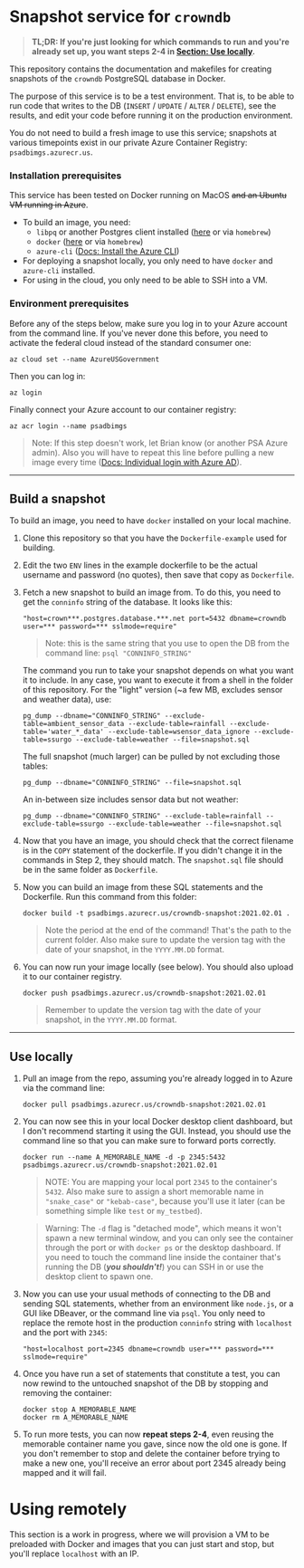 # Snapshot service for `crowndb`

> **TL;DR: If you're just looking for which commands to run and you're already set up, you want steps 2-4 in [Section: Use locally](#use-locally).**

This repository contains the documentation and makefiles for creating snapshots of the `crowndb` PostgreSQL database in Docker. 

The purpose of this service is to be a test environment. That is, to be able to run code that writes to the DB (`INSERT` / `UPDATE` / `ALTER` / `DELETE`), see the results, and edit your code before running it on the production environment.

You do not need to build a fresh image to use this service; snapshots at various timepoints exist in our private Azure Container Registry: `psadbimgs.azurecr.us`.

### Installation prerequisites
This service has been tested on Docker running on MacOS ~~and an Ubuntu VM running in Azure~~. 

 - To build an image, you need: 
   - `libpq` or another Postgres client installed ([here](https://www.postgresql.org/download/) or via `homebrew`)
   - `docker` ([here](https://docs.docker.com/get-docker/) or via `homebrew`)
   - `azure-cli` ([Docs: Install the Azure CLI](https://docs.microsoft.com/en-us/cli/azure/install-azure-cli))
 - For deploying a snapshot locally, you only need to have `docker` and `azure-cli` installed.
 - For using in the cloud, you only need to be able to SSH into a VM.

### Environment prerequisites
Before any of the steps below, make sure you log in to your Azure account from the command line. If you've never done this before, you need to activate the federal cloud instead of the standard consumer one:

    az cloud set --name AzureUSGovernment

Then you can log in:

    az login

Finally connect your Azure account to our container registry:

    az acr login --name psadbimgs

> Note: If this step doesn't work, let Brian know (or another PSA Azure admin). Also you will have to repeat this line before pulling a new image every time ([Docs: Individual login with Azure AD](https://docs.microsoft.com/en-us/azure/container-registry/container-registry-authentication#individual-login-with-azure-ad)).

---

## Build a snapshot

To build an image, you need to have `docker` installed on your local machine. 

1. Clone this repository so that you have the `Dockerfile-example` used for building.

2. Edit the two `ENV` lines in the example dockerfile to be the actual username and password (no quotes), then save that copy as `Dockerfile`.

3. Fetch a new snapshot to build an image from. To do this, you need to get the `conninfo` string of the database. It looks like this: 
    
       "host=crown***.postgres.database.***.net port=5432 dbname=crowndb user=*** password=*** sslmode=require"
   > Note: this is the same string that you use to open the DB from the command line: `psql "CONNINFO_STRING"`

   The command you run to take your snapshot depends on what you want it to include. In any case, you want to execute it from a shell in the folder of this repository. For the "light" version (~a few MB, excludes sensor and weather data), use:

       pg_dump --dbname="CONNINFO_STRING" --exclude-table=ambient_sensor_data --exclude-table=rainfall --exclude-table='water_*_data' --exclude-table=wsensor_data_ignore --exclude-table=ssurgo --exclude-table=weather --file=snapshot.sql

    The full snapshot (much larger) can be pulled by not excluding those tables:

       pg_dump --dbname="CONNINFO_STRING" --file=snapshot.sql

    An in-between size includes sensor data but not weather:

       pg_dump --dbname="CONNINFO_STRING" --exclude-table=rainfall --exclude-table=ssurgo --exclude-table=weather --file=snapshot.sql

4. Now that you have an image, you should check that the correct filename is in the `COPY` statement of the dockerfile. If you didn't change it in the commands in Step 2, they should match. The `snapshot.sql` file should be in the same folder as `Dockerfile`.

5. Now you can build an image from these SQL statements and the Dockerfile. Run this command from this folder:

       docker build -t psadbimgs.azurecr.us/crowndb-snapshot:2021.02.01 .
       
    > Note the period at the end of the command! That's the path to the current folder. Also make sure to update the version tag with the date of your snapshot, in the `YYYY.MM.DD` format.

6. You can now run your image locally (see below). You should also upload it to our container registry.

       docker push psadbimgs.azurecr.us/crowndb-snapshot:2021.02.01

    > Remember to update the version tag with the date of your snapshot, in the `YYYY.MM.DD` format.

---

## Use locally

1. Pull an image from the repo, assuming you're already logged in to Azure via the command line:

       docker pull psadbimgs.azurecr.us/crowndb-snapshot:2021.02.01

2. You can now see this in your local Docker desktop client dashboard, but I don't recommend starting it using the GUI. Instead, you should use the command line so that you can make sure to forward ports correctly.

       docker run --name A_MEMORABLE_NAME -d -p 2345:5432 psadbimgs.azurecr.us/crowndb-snapshot:2021.02.01

    > NOTE: You are mapping your local port `2345` to the container's `5432`. Also make sure to assign a short memorable name in `"snake_case"` or `"kebab-case"`, because you'll use it later (can be something simple like `test` or `my_testbed`).

    > Warning: The `-d` flag is "detached mode", which means it won't spawn a new terminal window, and you can only see the container through the port or with `docker ps` or the desktop dashboard. If you need to touch the command line inside the container that's running the DB (***you shouldn't!***) you can SSH in or use the desktop client to spawn one.

3. Now you can use your usual methods of connecting to the DB and sending SQL statements, whether from an environment like `node.js`, or a GUI like DBeaver, or the command line via `psql`. You only need to replace the remote host in the production `conninfo` string with `localhost` and the port with `2345`:

       "host=localhost port=2345 dbname=crowndb user=*** password=*** sslmode=require"

4. Once you have run a set of statements that constitute a test, you can now rewind to the untouched snapshot of the DB by stopping and removing the container:

       docker stop A_MEMORABLE_NAME
       docker rm A_MEMORABLE_NAME

5. To run more tests, you can now **repeat steps 2-4**, even reusing the memorable container name you gave, since now the old one is gone. If you don't remember to stop and delete the container before trying to make a new one, you'll receive an error about port 2345 already being mapped and it will fail.


# Using remotely

This section is a work in progress, where we will provision a VM to be preloaded with Docker and images that you can just start and stop, but you'll replace `localhost` with an IP.